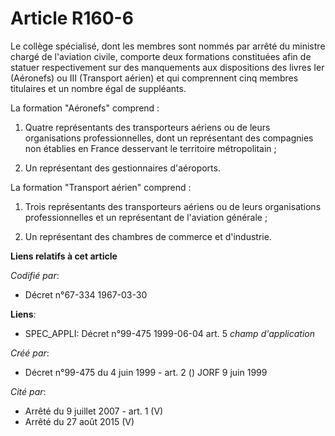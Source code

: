 # Article R160-6

Le collège spécialisé, dont les membres sont nommés par arrêté du ministre chargé de l'aviation civile, comporte deux
formations constituées afin de statuer respectivement sur des manquements aux dispositions des livres Ier (Aéronefs) ou III
(Transport aérien) et qui comprennent cinq membres titulaires et un nombre égal de suppléants.

La formation "Aéronefs" comprend :

1. Quatre représentants des transporteurs aériens ou de leurs organisations professionnelles, dont un représentant des
compagnies non établies en France desservant le territoire métropolitain ;

2. Un représentant des gestionnaires d'aéroports.

La formation "Transport aérien" comprend :

1. Trois représentants des transporteurs aériens ou de leurs organisations professionnelles et un représentant de l'aviation
générale ;

2. Un représentant des chambres de commerce et d'industrie.

**Liens relatifs à cet article**

_Codifié par_:

  - Décret n°67-334 1967-03-30

**Liens**:

  - SPEC_APPLI: Décret n°99-475 1999-06-04 art. 5 *champ d'application*

_Créé par_:

  - Décret n°99-475 du 4 juin 1999 - art. 2 () JORF 9 juin 1999

_Cité par_:

  - Arrêté du 9 juillet 2007 - art. 1 (V)
  - Arrêté du 27 août 2015 (V)
